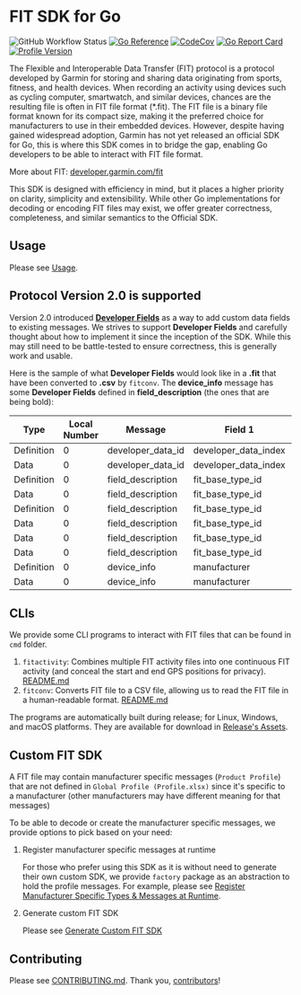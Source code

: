 # FIT SDK for Go

![GitHub Workflow Status](https://github.com/muktihari/fit/workflows/CI/badge.svg)
[![Go Reference](https://pkg.go.dev/badge/github.com/muktihari/fit.svg)](https://pkg.go.dev/github.com/muktihari/fit)
[![CodeCov](https://codecov.io/gh/muktihari/fit/branch/master/graph/badge.svg)](https://codecov.io/gh/muktihari/fit)
[![Go Report Card](https://goreportcard.com/badge/github.com/muktihari/fit)](https://goreportcard.com/report/github.com/muktihari/fit)
[![Profile Version](https://img.shields.io/badge/profile-v21.133-lightblue.svg?style=flat)](https://developer.garmin.com/fit/download)

The Flexible and Interoperable Data Transfer (FIT) protocol is a protocol developed by Garmin for storing and sharing data originating from sports, fitness, and health devices.
When recording an activity using devices such as cycling computer, smartwatch, and similar devices, chances are the resulting file is often in FIT file format (\*.fit).
The FIT file is a binary file format known for its compact size, making it the preferred choice for manufacturers to use in their embedded devices.
However, despite having gained widespread adoption, Garmin has not yet released an official SDK for Go, this is where this SDK comes in to bridge the gap, enabling Go developers to be able to interact with FIT file format.

More about FIT: [developer.garmin.com/fit](https://developer.garmin.com/fit)

This SDK is designed with efficiency in mind, but it places a higher priority on clarity, simplicity and extensibility. While other Go implementations for decoding or encoding FIT files may exist, we offer greater correctness, completeness, and similar semantics to the Official SDK.

## Usage

Please see [Usage](/docs/usage.md).

## Protocol Version 2.0 is supported

Version 2.0 introduced [**Developer Fields**](https://developer.garmin.com/fit/cookbook/developer-data) as a way to add custom data fields to existing messages. We strives to support **Developer Fields** and carefully thought about how to implement it since the inception of the SDK. While this may still need to be battle-tested to ensure correctness, this is generally work and usable.

Here is the sample of what **Developer Fields** would look like in a **.fit** that have been converted to **.csv** by `fitconv`. The **device_info** message has some **Developer Fields** defined in **field_description** (the ones that are being bold):

<table class="table table-bordered table-hover table-condensed">
<thead>
<tr>
    <th>Type</th>
    <th>Local Number</th>
    <th>Message</th>
    <th>Field 1</th>
    <th>Value 1</th>
    <th>Units 1</th>
    <th>Field 2</th>
    <th>Value 2</th>
    <th>Units 2</th>
    <th>Field 3</th>
    <th>Value 3</th>
    <th>Units 3</th>
    <th>Field 4</th>
    <th>Value 4</th>
    <th>Units 4</th>
    <th>Field 5</th>
    <th>Value 5</th>
    <th>Units 5</th>
    <th>Field 6</th>
    <th>Value 6</th>
    <th>Units 6</th>
</tr>
</thead>
<tbody>
<tr>
    <td>Definition</td>
    <td>0</td>
    <td>developer_data_id</td>
    <td>developer_data_index</td>
    <td>1</td>
    <td> </td>
    <td>application_id</td>
    <td>16</td>
    <td> </td>
    <td>application_version</td>
    <td>1</td>
    <td> </td>
    <td> </td>
    <td> </td>
    <td> </td>
    <td> </td>
    <td> </td>
    <td> </td>
    <td> </td>
    <td> </td>
    <td> </td>
</tr>
<tr>
    <td>Data</td>
    <td>0</td>
    <td>developer_data_id</td>
    <td>developer_data_index</td>
    <td>1</td>
    <td> </td>
    <td>application_id</td>
    <td>&lt;omitted&gt;</td>
    <td> </td>
    <td>application_version</td>
    <td>40113</td>
    <td> </td>
    <td> </td>
    <td> </td>
    <td> </td>
    <td> </td>
    <td> </td>
    <td> </td>
    <td> </td>
    <td> </td>
    <td> </td>
</tr>
<tr>
    <td>Definition</td>
    <td>0</td>
    <td>field_description</td>
    <td>fit_base_type_id</td>
    <td>1</td>
    <td> </td>
    <td>developer_data_index</td>
    <td>1</td>
    <td> </td>
    <td>field_definition_number</td>
    <td>1</td>
    <td></td>
    <td>field_name</td>
    <td>13</td>
    <td> </td>
    <td> </td>
    <td> </td>
    <td> </td>
    <td> </td>
    <td> </td>
    <td> </td>
</tr>
<tr>
    <td>Data</td>
    <td>0</td>
    <td>field_description</td>
    <td>fit_base_type_id</td>
    <td>7</td>
    <td> </td>
    <td>developer_data_index</td>
    <td>1</td>
    <td> </td>
    <td>field_definition_number</td>
    <td>5</td>
    <td></td>
    <td>field_name</td>
    <td><strong>device_model</strong></td>
    <td> </td>
    <td> </td>
    <td> </td>
    <td> </td>
    <td> </td>
    <td> </td>
    <td> </td>
</tr>
<tr>
    <td>Definition</td>
    <td>0</td>
    <td>field_description</td>
    <td>fit_base_type_id</td>
    <td>1</td>
    <td> </td>
    <td>developer_data_index</td>
    <td>1</td>
    <td> </td>
    <td>field_definition_number</td>
    <td>1</td>
    <td></td>
    <td>field_name</td>
    <td>20</td>
    <td> </td>
    <td> </td>
    <td> </td>
    <td> </td>
    <td> </td>
    <td> </td>
    <td> </td>
</tr>
<tr>
    <td>Data</td>
    <td>0</td>
    <td>field_description</td>
    <td>fit_base_type_id</td>
    <td>7</td>
    <td> </td>
    <td>developer_data_index</td>
    <td>1</td>
    <td> </td>
    <td>field_definition_number</td>
    <td>4</td>
    <td></td>
    <td>field_name</td>
    <td><strong>device_manufacturer</strong></td>
    <td> </td>
    <td> </td>
    <td> </td>
    <td> </td>
    <td> </td>
    <td> </td>
    <td> </td>
</tr>
<tr>
    <td>Data</td>
    <td>0</td>
    <td>field_description</td>
    <td>fit_base_type_id</td>
    <td>7</td>
    <td> </td>
    <td>developer_data_index</td>
    <td>1</td>
    <td> </td>
    <td>field_definition_number</td>
    <td>6</td>
    <td></td>
    <td>field_name</td>
    <td><strong>device_os_version</strong></td>
    <td> </td>
    <td> </td>
    <td> </td>
    <td> </td>
    <td> </td>
    <td> </td>
    <td> </td>
</tr>
<tr>
    <td>Data</td>
    <td>0</td>
    <td>field_description</td>
    <td>fit_base_type_id</td>
    <td>7</td>
    <td> </td>
    <td>developer_data_index</td>
    <td>1</td>
    <td> </td>
    <td>field_definition_number</td>
    <td>7</td>
    <td></td>
    <td>field_name</td>
    <td><strong>mobile_app_version</strong></td>
    <td> </td>
    <td> </td>
    <td> </td>
    <td> </td>
    <td> </td>
    <td> </td>
    <td> </td>
</tr>
<tr>
    <td>Definition</td>
    <td>0</td>
    <td>device_info</td>
    <td>manufacturer</td>
    <td>1</td>
    <td> </td>
    <td>product</td>
    <td>1</td>
    <td> </td>
    <td>device_model</td>
    <td>11</td>
    <td></td>
    <td>device_manufacturer</td>
    <td>6</td>
    <td> </td>
    <td>device_os_version</td>
    <td>5</td>
    <td></td>
    <td>mobile_app_version</td>
    <td>8</td>
    <td> </td>
</tr>
<tr>
    <td>Data</td>
    <td>0</td>
    <td>device_info</td>
    <td>manufacturer</td>
    <td>265</td>
    <td> </td>
    <td>product</td>
    <td>101</td>
    <td> </td>
    <td><strong>device_model</strong></td>
    <td><strong>iPhone14,4</strong></td>
    <td> </td>
    <td><strong>device_manufacturer</strong></td>
    <td><strong>apple</strong></td>
    <td> </td>
    <td><strong>device_os_version</strong></td>
    <td><strong>16</strong>.6</td>
    <td> </td>
    <td><strong>mobile_app_version</strong></td>
    <td><strong>332.0.0</strong></td>
    <td> </td>
</tr>
</tbody>
</table>

## CLIs

We provide some CLI programs to interact with FIT files that can be found in `cmd` folder.

1. `fitactivity`: Combines multiple FIT activity files into one continuous FIT activity (and conceal the start and end GPS positions for privacy). [README.md](/cmd/fitactivity/README.md)
2. `fitconv`: Converts FIT file to a CSV file, allowing us to read the FIT file in a human-readable format. [README.md](/cmd/fitconv/README.md)

The programs are automatically built during release; for Linux, Windows, and macOS platforms. They are available for download in [Release's Assets](https://github.com/muktihari/fit/releases).

## Custom FIT SDK

A FIT file may contain manufacturer specific messages (`Product Profile`) that are not defined in `Global Profile (Profile.xlsx)` since it's specific to a manufacturer (other manufacturers may have different meaning for that messages)

To be able to decode or create the manufacturer specific messages, we provide options to pick based on your need:

1. Register manufacturer specific messages at runtime

   For those who prefer using this SDK as it is without need to generate their own custom SDK, we provide `factory` package as an abstraction to hold the profile messages. For example, please see [Register Manufacturer Specific Types & Messages at Runtime](/docs/runtime_registration.md).

2. Generate custom FIT SDK

   Please see [Generate Custom FIT SDK](/docs/generating_code.md#Generate-Custom-FIT-SDK)

## Contributing

Please see [CONTRIBUTING.md](/CONTRIBUTING.md).
Thank you, [contributors](https://github.com/muktihari/fit/graphs/contributors)!
